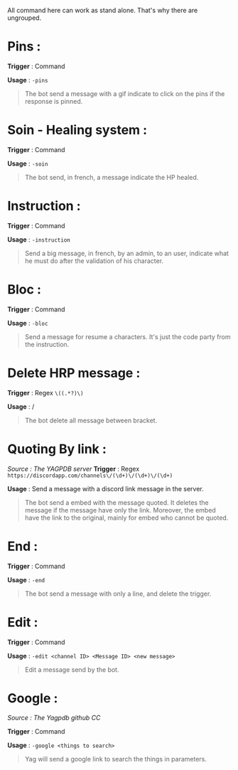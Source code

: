 All command here can work as stand alone. That's why there are ungrouped.

# Pins :
**Trigger** : Command

**Usage** : `-pins`
> The bot send a message with a gif indicate to click on the pins if the response is pinned.

# Soin - Healing system :
**Trigger** : Command

**Usage** : `-soin`
> The bot send, in french, a message indicate the HP healed.

# Instruction :
**Trigger** : Command

**Usage** : `-instruction`
> Send a big message, in french, by an admin, to an user, indicate what he must do after the validation of his character.

# Bloc :
**Trigger** : Command

**Usage** : `-bloc`
> Send a message for resume a characters. It's just the code party from the instruction.

# Delete HRP message :
**Trigger** : Regex `\((.*?)\)`

**Usage** : /
> The bot delete all message between bracket.

# Quoting By link :
*Source : The YAGPDB server*
**Trigger** : Regex `https://discordapp.com/channels\/(\d+)\/(\d+)\/(\d+)`

**Usage** : Send a message with a discord link message in the server.
> The bot send a embed with the message quoted. It deletes the message if the message have only the link. Moreover, the embed have the link to the original, mainly for embed who cannot be quoted.

# End :
**Trigger** : Command

**Usage** : `-end`
> The bot send a message with only a line, and delete the trigger.

# Edit :
**Trigger** : Command

**Usage** : `-edit <channel ID> <Message ID> <new message>`
> Edit a message send by the bot.

# Google :
*Source : The Yagpdb github CC*

**Trigger** : Command

**Usage** : `-google <things to search>`
> Yag will send a google link to search the things in parameters.
